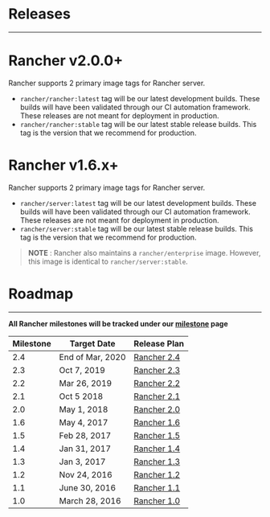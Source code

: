 # Releases
---

# Rancher v2.0.0+
Rancher supports 2 primary image tags for Rancher server. 
* `rancher/rancher:latest` tag will be our latest development builds. These builds will have been validated through our CI automation framework. These releases are not meant for deployment in production.
* `rancher/rancher:stable` tag will be our latest stable release builds. This tag is the version that we recommend for production.

# Rancher v1.6.x+
Rancher supports 2 primary image tags for Rancher server. 

* `rancher/server:latest` tag will be our latest development builds. These builds will have been validated through our CI automation framework. These releases are not meant for deployment in production.
* `rancher/server:stable` tag will be our latest stable release builds. This tag is the version that we recommend for production.  
  
> **NOTE** : Rancher also maintains a `rancher/enterprise` image.  However, this image is identical to `rancher/server:stable`.    

# Roadmap
---
**All Rancher milestones will be tracked under our [milestone](https://github.com/rancher/rancher/milestones) page**

Milestone |  Target Date | Release Plan |
---|---|---
2.4 | End of Mar, 2020 | [Rancher 2.4](https://github.com/rancher/rancher/wiki/Rancher-2.4)
2.3 | Oct 7, 2019 | [Rancher 2.3](https://github.com/rancher/rancher/wiki/Rancher-2.3)
2.2 | Mar 26, 2019 | [Rancher 2.2](https://github.com/rancher/rancher/wiki/Rancher-2.2)
2.1 | Oct 5 2018 | [Rancher 2.1](https://github.com/rancher/rancher/wiki/Rancher-2.1)
2.0 | May 1, 2018 | [Rancher 2.0](https://github.com/rancher/rancher/wiki/Rancher-2.0)
1.6 | May 4, 2017 | [Rancher 1.6](https://github.com/rancher/rancher/wiki/Rancher-1.6)
1.5 | Feb 28, 2017 | [Rancher 1.5](https://github.com/rancher/rancher/wiki/Rancher-1.5)
1.4 | Jan 31, 2017 | [Rancher 1.4](https://github.com/rancher/rancher/wiki/Rancher-1.4)
1.3 | Jan 3, 2017 | [Rancher 1.3](https://github.com/rancher/rancher/wiki/Rancher-1.3)
1.2 | Nov 24, 2016 | [Rancher 1.2](https://github.com/rancher/rancher/wiki/Rancher-1.2)
1.1 | June 30, 2016 | [Rancher 1.1](https://github.com/rancher/rancher/wiki/Rancher-1.1)
1.0 | March 28, 2016 | [Rancher 1.0](https://github.com/rancher/rancher/wiki/Rancher-1.0)
